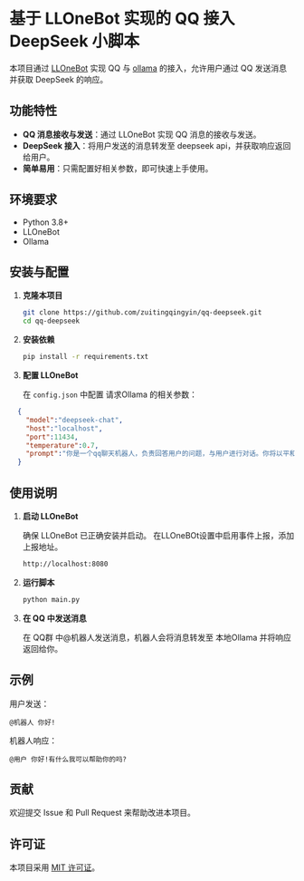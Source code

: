 # 基于 LLOneBot 实现的 QQ 接入 DeepSeek 小脚本

本项目通过 [LLOneBot](https://github.com/LLOneBot) 实现 QQ 与 [ollama](https://ollama.com) 的接入，允许用户通过 QQ 发送消息并获取 DeepSeek 的响应。

## 功能特性

- **QQ 消息接收与发送**：通过 LLOneBot 实现 QQ 消息的接收与发送。
- **DeepSeek 接入**：将用户发送的消息转发至 deepseek api，并获取响应返回给用户。
- **简单易用**：只需配置好相关参数，即可快速上手使用。

## 环境要求

- Python 3.8+
- LLOneBot
- Ollama

## 安装与配置

1. **克隆本项目**

   ```bash
   git clone https://github.com/zuitingqingyin/qq-deepseek.git
   cd qq-deepseek
   ```

2. **安装依赖**

   ```bash
   pip install -r requirements.txt
   ```



3. **配置 LLOneBot**

   在 `config.json` 中配置 请求Ollama 的相关参数：
```json
  {
    "model":"deepseek-chat",
    "host":"localhost",
    "port":11434,
    "temperature":0.7,
    "prompt":"你是一个qq聊天机器人，负责回答用户的问题，与用户进行对话。你将以平和的语气回答问题，并以友善的方式与用户交流。如果用户询问你是谁，你应该回答我是你的聊天助手。现在我们来对话吧！"
  }
```


## 使用说明

1. **启动 LLOneBot**

   确保 LLOneBot 已正确安装并启动。
   在LLOneBOt设置中启用事件上报，添加上报地址。
   ```bash
   http://localhost:8080
   ```

3. **运行脚本**

   ```bash
   python main.py
   ```

4. **在 QQ 中发送消息**

   在 QQ群 中@机器人发送消息，机器人会将消息转发至 本地Ollama 并将响应返回给你。

## 示例

用户发送：

```
@机器人 你好!
```

机器人响应：

```
@用户 你好!有什么我可以帮助你的吗?
```

## 贡献

欢迎提交 Issue 和 Pull Request 来帮助改进本项目。

## 许可证

本项目采用 [MIT 许可证](LICENSE)。

